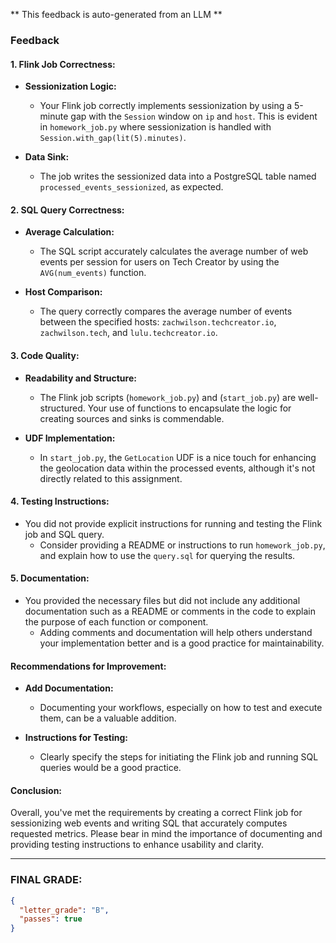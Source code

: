 ** This feedback is auto-generated from an LLM **



### Feedback

#### 1. **Flink Job Correctness:**

- **Sessionization Logic:**
  - Your Flink job correctly implements sessionization by using a 5-minute gap with the `Session` window on `ip` and `host`. This is evident in `homework_job.py` where sessionization is handled with `Session.with_gap(lit(5).minutes)`.
  
- **Data Sink:**
  - The job writes the sessionized data into a PostgreSQL table named `processed_events_sessionized`, as expected.

#### 2. **SQL Query Correctness:**

- **Average Calculation:**
  - The SQL script accurately calculates the average number of web events per session for users on Tech Creator by using the `AVG(num_events)` function.
  
- **Host Comparison:**
  - The query correctly compares the average number of events between the specified hosts: `zachwilson.techcreator.io`, `zachwilson.tech`, and `lulu.techcreator.io`.

#### 3. **Code Quality:**

- **Readability and Structure:**
  - The Flink job scripts (`homework_job.py`) and (`start_job.py`) are well-structured. Your use of functions to encapsulate the logic for creating sources and sinks is commendable.
  
- **UDF Implementation:**
  - In `start_job.py`, the `GetLocation` UDF is a nice touch for enhancing the geolocation data within the processed events, although it's not directly related to this assignment.

#### 4. **Testing Instructions:**

- You did not provide explicit instructions for running and testing the Flink job and SQL query.
  - Consider providing a README or instructions to run `homework_job.py`, and explain how to use the `query.sql` for querying the results.

#### 5. **Documentation:**

- You provided the necessary files but did not include any additional documentation such as a README or comments in the code to explain the purpose of each function or component.
  - Adding comments and documentation will help others understand your implementation better and is a good practice for maintainability.

#### **Recommendations for Improvement:**

- **Add Documentation:**
  - Documenting your workflows, especially on how to test and execute them, can be a valuable addition.
  
- **Instructions for Testing:**
  - Clearly specify the steps for initiating the Flink job and running SQL queries would be a good practice.

#### **Conclusion:**

Overall, you've met the requirements by creating a correct Flink job for sessionizing web events and writing SQL that accurately computes requested metrics. Please bear in mind the importance of documenting and providing testing instructions to enhance usability and clarity.

---

### FINAL GRADE:
```json
{
  "letter_grade": "B",
  "passes": true
}
```
